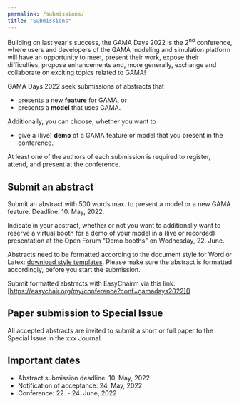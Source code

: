 ```yaml
---
permalink: /submissions/
title: "Submissions"
---
```


Building on last year's success, the GAMA Days 2022 is the 2<sup>nd</sup> conference, where users and developers of the GAMA modeling and simulation platform will have an opportunity to meet, present their work, expose their difficulties, propose enhancements and, more generally, exchange and collaborate on exciting topics related to GAMA!

GAMA Days 2022 seek submissions of abstracts that

* presents a new **feature** for GAMA, or
* presents a **model** that uses GAMA.

Additionally, you can choose, whether you want to 

* give a (live) **demo** of a GAMA feature or model that you present in the conference.

At least one of the authors of each submission is required to register, attend, and present at the conference. 

## Submit an abstract

Submit an abstract with 500 words max. to present a model or a new GAMA feature. Deadline: 10. May, 2022. 

Indicate in your abstract, whether or not you want to additionally want to reserve a virtual booth for a demo of your model in a (live or recorded) presentation at the Open Forum "Demo booths" on Wednesday, 22. June.

Abstracts need to be formatted according to the document style for Word or Latex: [download style templates](). Please make sure the abstract is formatted accordingly, before you start the submission. 

Submit formatted abstracts with EasyChairm via this link: [https://easychair.org/my/conference?conf=gamadays2022]()

<!-- All accepted abstracts will be published on the [HAL open archive](https://hal.archives-ouvertes.fr/).-->

## Paper submission to Special Issue

All accepted abstracts are invited to submit a short or full paper to the Special Issue in the xxx Journal.

## Important dates

- Abstract submission deadline: 10. May, 2022
- Notification of acceptance: 24. May, 2022
- Conference: 22. - 24. June, 2022
